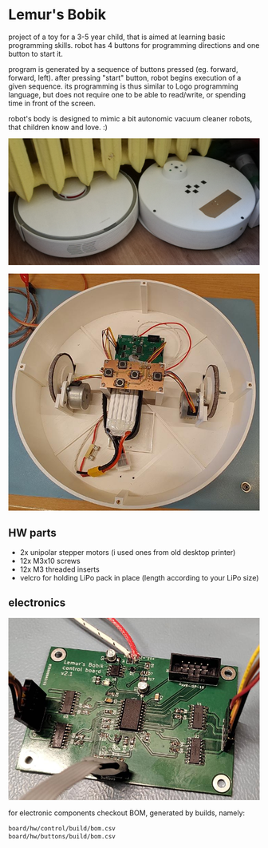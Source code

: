 # Lemur's Bobik

project of a toy for a 3-5 year child, that is aimed at learning basic programming skills.
robot has 4 buttons for programming directions and one button to start it.

program is generated by a sequence of buttons pressed (eg. forward, forward, left).
after pressing "start" button, robot begins execution of a given sequence.
its programming is thus similar to Logo programming language, but does not require one to be able to read/write, or spending time in front of the screen.

robot's body is designed to mimic a bit autonomic vacuum cleaner robots, that children know and love. :)

![comparison of toy and real robot](pic/comparison.jpg)

![robot's interior](pic/inside.jpg)


## HW parts

* 2x unipolar stepper motors (i used ones from old desktop printer)
* 12x M3x10 screws
* 12x M3 threaded inserts
* velcro for holding LiPo pack in place (length according to your LiPo size)


## electronics

![main control board](pic/ctrl_board.jpg)

for electronic components checkout BOM, generated by builds, namely:
```
board/hw/control/build/bom.csv
board/hw/buttons/build/bom.csv
```

